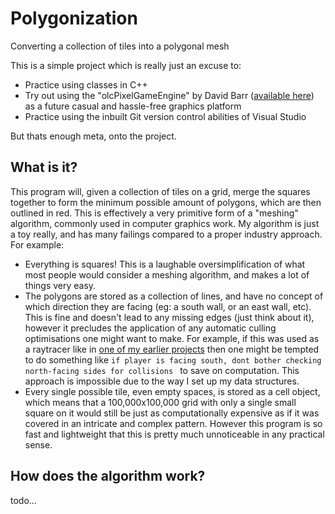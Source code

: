 # Polygonization
Converting a collection of tiles into a polygonal mesh

This is a simple project which is really just an excuse to:
 - Practice using classes in C++
 - Try out using the "olcPixelGameEngine" by David Barr ([available here](https://github.com/OneLoneCoder/olcPixelGameEngine)) as a future casual and hassle-free graphics platform
 - Practice using the inbuilt Git version control abilities of Visual Studio

But thats enough meta, onto the project.

What is it?
------

This program will, given a collection of tiles on a grid, merge the squares together to form the minimum possible amount of polygons, which are then outlined in red. This is effectively a very primitive form of a "meshing" algorithm, commonly used in computer graphics work. My algorithm is just a toy really, and has many failings compared to a proper industry approach.
For example:
 - Everything is squares! This is a laughable oversimplification of what most people would consider a meshing algorithm, and makes a lot of things very easy.
 - The polygons are stored as a collection of lines, and have no concept of which direction they are facing (eg: a south wall, or an east wall, etc). This is fine and doesn't lead to any missing edges (just think about it), however it precludes the application of any automatic culling optimisations one might want to make. For example, if this was used as a raytracer like in [one of my earlier projects](https://github.com/Antiochian/2D-shadow-casting) then one might be tempted to do something like ```if player is facing south, dont bother checking north-facing sides for collisions ``` to save on computation. This approach is impossible due to the way I set up my data structures.
 - Every single possible tile, even empty spaces, is stored as a cell object, which means that a 100,000x100,000 grid with only a single small square on it would still be just as computationally expensive as if it was covered in an intricate and complex pattern. However this program is so fast and lightweight that this is pretty much unnoticeable in any practical sense.


How does the algorithm work?
-----

todo...
